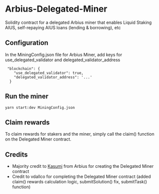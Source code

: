 # Arbius-Delegated-Miner
Solidity contract for a delegated Arbius miner that enables Liquid Staking AIUS, self-repaying AIUS loans (lending &amp; borrowing), etc


## Configuration
In the MiningConfig.json file for Arbius Miner, add keys for use_delegated_validator and delegated_validator_address

```
 "blockchain": {
    "use_delegated_validator": true,
    "delegated_validator_address": '...'
  }
```

## Run the miner
```
yarn start:dev MiningConfig.json
```

## Claim rewards
To claim rewards for stakers and the miner, simply call the claim() function on the Delegated Miner contract.

## Credits
- Majority credit to [Kasumi](https://github.com/kasumi-1) from Arbius for creating the Delegated Miner contract
- Credit to vdallco for completing the Delegated Miner contract (added claim() rewards calculation logic, submitSolution() fix, submitTask() function)
